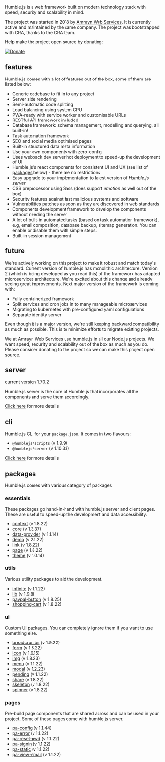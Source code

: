 Humble.js is a web framework built on modern technology stack with speed, security and scalability in mind.

The project was started in 2018 by [Amrayn Web Services](https://amrayn.com). It is currently active and maintained by the same company. The project was bootstrapped with CRA, thanks to the CRA team.

Help make the project open source by donating:

[![Donate](https://ghdl.amrayn.com/donate.png?v2)](https://amrayn.com/donate)

## features

Humble.js comes with a lot of features out of the box, some of them are listed below:

* Generic codebase to fit in to any project
* Server side rendering
* Semi-automatic code splitting
* Load balancing using system CPU
* PWA-ready with service worker and customisable URLs
* RESTful API framework included
* Database framework: schema management, modelling and querying, all built-in!
* Task automation framework
* SEO and social media optimised pages
* Built-in structured data meta information
* Use your own components with zero-config
* Uses webpack dev server hot deployment to speed-up the development of UI
* Humble.js's react components for consistent UI and UX (see list of [packages](/#packages) below) - there are no restrictions
* Easy upgrade to your implementation to latest version of _Humble.js server_
* CSS preprocessor using Sass (does support _emotion_ as well out of the box)
* Security features against fast malicious systems and software
* Vulnerabilities patches as soon as they are discovered in web standards
* Components development framework to develop the components without needing the server
* A lot of built-in automated tasks (based on task automation framework), e.g, email composition, database backup, sitemap generation. You can enable or disable them with simple steps.
* Built-in session management

## future

We're actively working on this project to make it robust and match today's standard. Current version of humble.js has monolithic architecture. Version 2 (which is being developed as you read this) of the framework has adapted microservices architecture. We're excited about this change and already seeing great improvements. Next major version of the framework is coming with:

* Fully containerized framework
* Split services and cron jobs in to many manageable microservices
* Migrating to kubernetes with pre-configured yaml configurations
* Separate identity server

Even though it is a major version, we're still keeping backward compatibility as much as possible. This is to minimize efforts to migrate existing projects.

We at Amrayn Web Services use humble.js in all our Node.js projects. We want speed, security and scalability out of the box as much as you do. Please consider donating to the project so we can make this project open source.

## server

current version 1.70.2

Humble.js server is the core of Humble.js that incorporates all the components and serve them accordingly.

[Click here](/server) for more details

## cli

Humble.js CLI for your `package.json`. It comes in two flavours:

* `@humblejs/scripts` (v 1.9.9)
* `@humblejs/server` (v 1.10.33)

[Click here](/cli) for more details

## packages
Humble.js comes with various category of packages

### essentials
These packages go hand-in-hand with humble.js server and client pages. These are useful to speed-up the development and data accessibility.

 * [context](/pkg/context) (v 1.8.22)
 * [core](/pkg/core) (v 1.3.37)
 * [data-provider](/pkg/data-provider) (v 1.1.14)
 * [demo](/pkg/demo) (v 2.1.22)
 * [link](/pkg/link) (v 1.8.22)
 * [page](/pkg/page) (v 1.8.22)
 * [theme](/pkg/theme) (v 1.0.14)

### utils
Various utility packages to aid the development.

 * [infinite](/pkg/infinite) (v 1.1.22)
 * [lib](/pkg/lib) (v 1.9.8)
 * [paypal-button](/pkg/paypal-button) (v 1.8.25)
 * [shopping-cart](/pkg/shopping-cart) (v 1.8.22)

### ui
Custom UI packages. You can completely ignore them if you want to use something else.

 * [breadcrumbs](/pkg/breadcrumbs) (v 1.9.22)
 * [form](/pkg/form) (v 1.8.22)
 * [icon](/pkg/icon) (v 1.9.15)
 * [img](/pkg/img) (v 1.8.23)
 * [menu](/pkg/menu) (v 1.1.22)
 * [modal](/pkg/modal) (v 1.2.23)
 * [pending](/pkg/pending) (v 1.1.22)
 * [share](/pkg/share) (v 1.8.22)
 * [skeleton](/pkg/skeleton) (v 1.8.22)
 * [spinner](/pkg/spinner) (v 1.8.22)

### pages
Pre-build page components that are shared across and can be used in your project. Some of these pages come with humble.js server.

 * [pa-config](/pkg/pa-config) (v 1.1.44)
 * [pa-error](/pkg/pa-error) (v 1.1.22)
 * [pa-reset-pwd](/pkg/pa-reset-pwd) (v 1.1.22)
 * [pa-signin](/pkg/pa-signin) (v 1.1.22)
 * [pa-static](/pkg/pa-static) (v 1.1.22)
 * [pa-view-email](/pkg/pa-view-email) (v 1.1.22)
